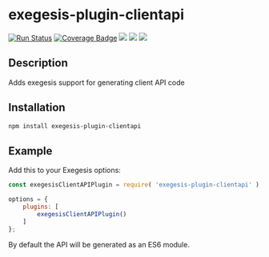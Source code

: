 # exegesis-plugin-clientapi

[![Run Status](https://api.shippable.com/projects/5ca118e409683700078368d1/badge?branch=master)]()
[![Coverage Badge](https://api.shippable.com/projects/5ca118e409683700078368d1/coverageBadge?branch=master)]()
![](https://img.shields.io/github/issues/phil-mitchell/exegesis-plugin-clientapi.svg)
![](https://img.shields.io/github/license/phil-mitchell/exegesis-plugin-clientapi.svg)
![](https://img.shields.io/node/v/exegesis-plugin-clientapi.svg)

## Description

Adds exegesis support for generating client API code

## Installation

```sh
npm install exegesis-plugin-clientapi
```

## Example

Add this to your Exegesis options:

```js
const exegesisClientAPIPlugin = require( 'exegesis-plugin-clientapi' );

options = {
    plugins: [
        exegesisClientAPIPlugin()
    ]
};
```

By default the API will be generated as an ES6 module.
